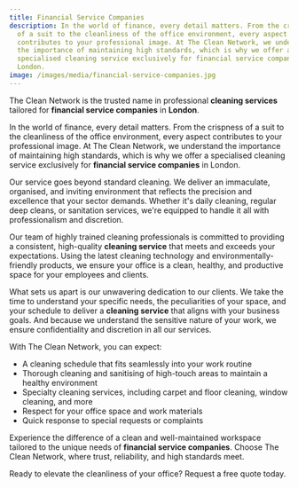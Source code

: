 ```yaml
---
title: Financial Service Companies
description: In the world of finance, every detail matters. From the crispness
  of a suit to the cleanliness of the office environment, every aspect
  contributes to your professional image. At The Clean Network, we understand
  the importance of maintaining high standards, which is why we offer a
  specialised cleaning service exclusively for financial service companies in
  London.
image: /images/media/financial-service-companies.jpg
---
```

The Clean Network is the trusted name in professional <strong>cleaning services</strong> tailored for <strong>financial service companies</strong> in <strong>London</strong>.

In the world of finance, every detail matters. From the crispness of a suit to the cleanliness of the office environment, every aspect contributes to your professional image. At The Clean Network, we understand the importance of maintaining high standards, which is why we offer a specialised cleaning service exclusively for <strong>financial service companies</strong> in London.

Our service goes beyond standard cleaning. We deliver an immaculate, organised, and inviting environment that reflects the precision and excellence that your sector demands. Whether it's daily cleaning, regular deep cleans, or sanitation services, we're equipped to handle it all with professionalism and discretion.

Our team of highly trained cleaning professionals is committed to providing a consistent, high-quality <strong>cleaning service</strong> that meets and exceeds your expectations. Using the latest cleaning technology and environmentally-friendly products, we ensure your office is a clean, healthy, and productive space for your employees and clients.

What sets us apart is our unwavering dedication to our clients. We take the time to understand your specific needs, the peculiarities of your space, and your schedule to deliver a <strong>cleaning service</strong> that aligns with your business goals. And because we understand the sensitive nature of your work, we ensure confidentiality and discretion in all our services.


With The Clean Network, you can expect:

- A cleaning schedule that fits seamlessly into your work routine
- Thorough cleaning and sanitising of high-touch areas to maintain a healthy environment
- Specialty cleaning services, including carpet and floor cleaning, window cleaning, and more
- Respect for your office space and work materials
- Quick response to special requests or complaints

Experience the difference of a clean and well-maintained workspace tailored to the unique needs of <strong>financial service companies</strong>. Choose The Clean Network, where trust, reliability, and high standards meet.

Ready to elevate the cleanliness of your office? Request a free quote today.